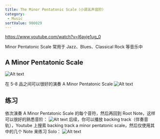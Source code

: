 ```yaml
---
title: The Minor Pentatonic Scale（小调五声音阶）
category:
 - Music
sortValue: 900029
---
```


https://www.youtube.com/watch?v=l6ayje1ug_0

Minor Pentatonic Scale 常用于 Jazz、Blues、Classical Rock 等音乐中

## A Minor Pentatonic Scale

![Alt text](image.png)

在 5-8 品之间可以很好的演奏 A Minor Pentatonic Scale
![Alt text](image-1.png)

## 练习

依次演奏 A Minor Pentatonic Scale 的每个音符，然后再回到 Root Note，这样可以很好的熟悉音阶：
![Alt text](image-2.png)
后续，你可以播放 backing track（伴奏音轨），Youtube 上搜索 backing track a minor pentatonic scale，然后仅使用其中的几个 Note 来练习 Solo：
![Alt text](image-3.png)

